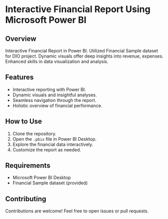 # Interactive Financial Report Using Microsoft Power BI

## Overview

Interactive Financial Report in Power BI. Utilized Financial Sample dataset for DIO project. Dynamic visuals offer deep insights into revenue, expenses. Enhanced skills in data visualization and analysis.

## Features

- Interactive reporting with Power BI.
- Dynamic visuals and insightful analyses.
- Seamless navigation through the report.
- Holistic overview of financial performance.

## How to Use

1. Clone the repository.
2. Open the `.pbix` file in Power BI Desktop.
3. Explore the financial data interactively.
4. Customize the report as needed.

## Requirements

- Microsoft Power BI Desktop
- Financial Sample dataset (provided)

## Contributing
Contributions are welcome! Feel free to open issues or pull requests.
